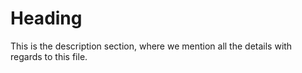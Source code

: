 # Heading

This is the description section, where we mention all the details with regards to this file.
